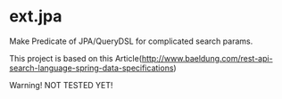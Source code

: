 # ext.jpa

Make Predicate of JPA/QueryDSL for complicated search params.

This project is based on this Article(http://www.baeldung.com/rest-api-search-language-spring-data-specifications)


Warning! NOT TESTED YET!

